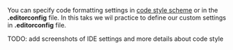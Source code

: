 You can specify code formatting settings in 
[code style scheme](https://www.jetbrains.com/help/idea/configuring-code-style.html#configure-code-style-schemes) 
or in the **.editorconfig** file. In this taks we wil 
practice to define our custom settings in **.editorconfig** file.

TODO: add screenshots of IDE settings and more details about code style